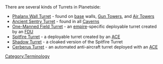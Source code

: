 There are several kinds of Turrets in Planetside:

- [Phalanx Wall Turret](Phalanx.md "wikilink") - found on
  [base](base.md "wikilink") walls, [Gun Towers](Gun_tower.md "wikilink"),
  and [Air Towers](Air_tower.md "wikilink")
- [Ancient Sentry Turret](Ancient_Sentry_Turret.md "wikilink") - found in
  all [Caverns](Cavern.md "wikilink")
- [One-Manned Field Turret](One.$1.md "wikilink") - an
  [empire](empire.md "wikilink")-specific deployable turret created by an
  [FDU](FDU.md "wikilink")
- [Spitfire
  Turret](Adaptive_Construction_Engine.md#Spitfire_Turret "wikilink") - a
  deployable turret created by an [ACE](ACE.md "wikilink")
- [Shadow Turret](Shadow_Turret.md "wikilink") - a cloaked version of the
  Spitfire Turret
- [Cerberus Turret](Cerberus_Turret.md "wikilink") - an automated
  anti-aircraft turret deployed with an [ACE](ACE.md "wikilink")

[Category:Terminology](Category:Terminology.md "wikilink")
